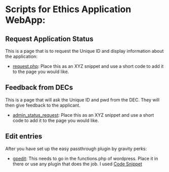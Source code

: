 # Scripts for Ethics Application WebApp:

## Request Application Status
This is a page that is to request the Unique ID and display information about the application:

* [request.php](FormScripts/request.php): Place this as an XYZ snippet and use a short code to add it to the page you would like.

## Feedback from DECs
This is a page that will ask the Unique ID and pwd from the DEC. They will then give feedback to the applicant.

* [admin_status_request](FormScripts/admin_status_request.php): Place this as an XYZ snippet and use a short code to add it to the page you would like.

## Edit entries
After you have set up the easy passthrough plugin by gravity perks:

* [gpedit](FormScripts/gpep-edit-entry.php): This needs to go in the functions.php of wordpress. Place it in there or use any plugin that does the job. I used [Code Snippet](https://wordpress.org/plugins/code-snippets/)